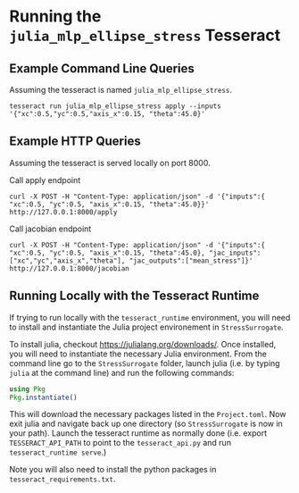 # Running the `julia_mlp_ellipse_stress` Tesseract

## Example Command Line Queries

Assuming the tesseract is named `julia_mlp_ellipse_stress`.
```
tesseract run julia_mlp_ellipse_stress apply --inputs '{"xc":0.5,"yc":0.5,"axis_x":0.15, "theta":45.0}'
```

## Example HTTP Queries
Assuming the tesseract is served locally on port 8000.

Call apply endpoint
```
curl -X POST -H "Content-Type: application/json" -d '{"inputs":{ "xc":0.5, "yc":0.5, "axis_x":0.15, "theta":45.0}}' http://127.0.0.1:8000/apply
```

Call jacobian endpoint
```
curl -X POST -H "Content-Type: application/json" -d '{"inputs":{ "xc":0.5, "yc":0.5, "axis_x":0.15, "theta":45.0}, "jac_inputs":["xc","yc","axis_x","theta"], "jac_outputs":["mean_stress"]}' http://127.0.0.1:8000/jacobian
```

## Running Locally with the Tesseract Runtime
If trying to run locally with the `tesseract_runtime` environment, you will need to install and instantiate the Julia project environement in `StressSurrogate`.

To install julia, checkout https://julialang.org/downloads/. Once installed, you will need to instantiate the necessary Julia environment. From the command line go to the `StressSurrogate` folder, launch julia (i.e. by typing `julia` at the command line) and run the following commands:

```julia
using Pkg
Pkg.instantiate()
```
This will download the necessary packages listed in the `Project.toml`. Now exit julia and navigate back up one directory (so `StressSurrogate` is now in your path). Launch the tesseract runtime as normally done (i.e. export `TESSERACT_API_PATH` to point to the `tesseract_api.py` and run `tesseract_runtime serve`.)

Note you will also need to install the python packages in `tesseract_requirements.txt`.
